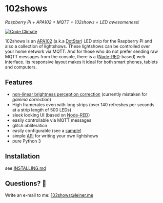 # 102shows
_Raspberry Pi + APA102 + MQTT + 102shows = LED awesomeness!_

[![Code Climate](https://codeclimate.com/github/Yottabits/102shows/badges/gpa.svg)](https://codeclimate.com/github/Yottabits/102shows)

102shows is an [APA102](https://www.aliexpress.com/item//32322326979.html) (a.k.a [DotStar](https://www.adafruit.com/products/2240)) LED strip for the Raspberry Pi and also a collection of lightshows.
These lightshows can be controlled over your home network via MQTT.
And for those who do not prefer sending raw MQTT messages from the console, there is a ([Node-RED](https://nodered.org)-based) web interface.
Its responsive layout makes it ideal for both smart phones, tablets and computers.

## Features
- [non-linear brightness perception correction](https://ledshield.wordpress.com/2012/11/13/led-brightness-to-your-eye-gamma-correction-no/) (currently mistaken for _gamma correction_)
- High framerates even with long strips (over 140 refreshes per seconds at a strip length of 500 LEDs)
- sleek looking UI (based on [Node-RED](https://nodered.org))
- easily controllable via MQTT messages
- glitch obliteration
- easily configurable (see a [sample](https://gist.github.com/sleiner/dd967b20d555e78f1d3d67b7aa49324a))
- simple [API](https://github.com/Yottabits/102shows/wiki/Lightshow-modules) for writing your own lightshows
- pure Python 3

## Installation
see [INSTALLING.md](INSTALLING.md)

## Questions? 🤔
Write an e-mail to me: 102shows@leiner.me
